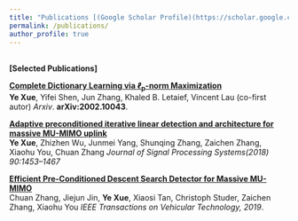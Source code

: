 ```yaml
---
title: "Publications [(Google Scholar Profile)(https://scholar.google.com.hk/citationshl=en&user=7A6ybEQAAAAJ&view_op=list_works&sortby=pubdate)]"
permalink: /publications/
author_profile: true
---
```

<br>
<b>[Selected Publications]</b>

<b>[Complete Dictionary Learning via <i>ℓ</i><sub>p</sub>-norm Maximization](https://arxiv.org/pdf/2002.10043.pdf)</b> <br> 
<b>Ye Xue</b>, Yifei Shen, Jun Zhang, Khaled B. Letaief, Vincent Lau (co-first autor)
<i>Arxiv</i>. <b>arXiv:2002.10043</b>.

<b>[Adaptive preconditioned iterative linear detection and architecture for massive MU-MIMO uplink](https://link.springer.com/content/pdf/10.1007/s11265-017-1317-8.pdf)</b> <br> 
<b>Ye Xue</b>,  Zhizhen Wu, Junmei Yang, Shunqing Zhang, Zaichen Zhang, Xiaohu You,  Chuan Zhang
<i>Journal of Signal Processing Systems(2018) 90:1453–1467</i>

<b>[Efficient Pre-Conditioned Descent Search Detector for Massive MU-MIMO](https://ieeexplore.ieee.org/stamp/stamp.jsp?arnumber=9007506)</b> <br> 
Chuan Zhang, Jiejun Jin, <b>Ye Xue</b>, Xiaosi Tan, Christoph Studer, Zaichen Zhang, Xiaohu You
<i>IEEE Transactions on Vehicular Technology, 2019</i>.




